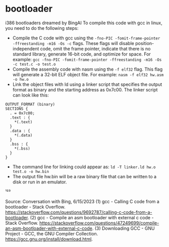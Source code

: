 # bootloader
i386 bootloaders dreamed by BingAI
To compile this code with gcc in linux, you need to do the following steps:

- Compile the C code with gcc using the `-fno-PIC -fomit-frame-pointer -ffreestanding -m16 -Os -c` flags. These flags will disable position-independent code, omit the frame pointer, indicate that there is no standard library, generate 16-bit code, and optimize for space. For example: `gcc -fno-PIC -fomit-frame-pointer -ffreestanding -m16 -Os -c test.c -o test.o`
- Compile the assembly code with nasm using the `-f elf32` flag. This flag will generate a 32-bit ELF object file. For example: `nasm -f elf32 hw.asm -o hw.o`
- Link the object files with ld using a linker script that specifies the output format as binary and the starting address as 0x7c00. The linker script can look like this:

```ld
OUTPUT_FORMAT (binary)
SECTIONS {
  . = 0x7c00;
  .text : {
    *(.text)
  }
  .data : {
    *(.data)
  }
  .bss : {
    *(.bss)
  }
}
```

- The command line for linking could appear as: `ld -T linker.ld hw.o test.o -o hw.bin`
- The output file hw.bin will be a raw binary file that can be written to a disk or run in an emulator.

¹²³

Source: Conversation with Bing, 6/15/2023
(1) gcc - Calling C code from a bootloader - Stack Overflow. https://stackoverflow.com/questions/9692787/calling-c-code-from-a-bootloader.
(2) gcc - Compile an asm bootloader with external c code - Stack Overflow. https://stackoverflow.com/questions/47249699/compile-an-asm-bootloader-with-external-c-code.
(3) Downloading GCC - GNU Project - GCC, the GNU Compiler Collection. https://gcc.gnu.org/install/download.html.
